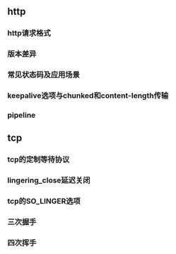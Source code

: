 
## http
### http请求格式
### 版本差异
### 常见状态码及应用场景
### keepalive选项与chunked和content-length传输
### pipeline

## tcp
### tcp的定制等待协议
### lingering_close延迟关闭
### tcp的SO_LINGER选项
### 三次握手
### 四次挥手
